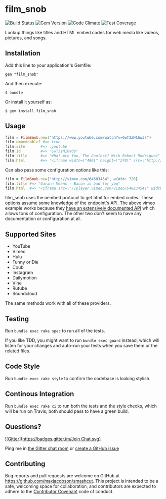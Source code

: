 # film_snob

[![Build Status](https://travis-ci.org/maxjacobson/film_snob.svg?branch=master)](https://travis-ci.org/maxjacobson/film_snob)
[![Gem Version](https://badge.fury.io/rb/film_snob.svg)](http://badge.fury.io/rb/film_snob)
[![Code Climate](https://codeclimate.com/github/maxjacobson/film_snob.png)](https://codeclimate.com/github/maxjacobson/film_snob)
[![Test Coverage](https://codeclimate.com/github/maxjacobson/film_snob/badges/coverage.svg)](https://codeclimate.com/github/maxjacobson/film_snob)

Lookup things like titles and HTML embed codes for web media like videos,
pictures, and songs.

## Installation

Add this line to your application's Gemfile:

    gem "film_snob"

And then execute:

    $ bundle

Or install it yourself as:

    $ gem install film_snob

## Usage

```ruby
film = FilmSnob.new("https://www.youtube.com/watch?v=GwT3zH16w3s")
film.embeddable? #=> true
film.site       #=> :youtube
film.id         #=> "GwT3zH16w3s"
film.title      #=> "What Are You, The Coolest? With Robert Rodriguez"
film.html       #=> "<iframe width=\"480\" height=\"270\" src=\"http://www.youtube.com/embed/GwT3zH16w3s?feature=oembed\" frameborder=\"0\" allowfullscreen></iframe>"
```

Can also pass some configuration options like this:

```ruby
film = FilmSnob.new("http://vimeo.com/64683454", width: 720)
film.title #=> "Garann Means - Bacon is bad for you"
film.html  #=> "<iframe src=\"//player.vimeo.com/video/64683454\" width=\"720\" height=\"405\" frameborder=\"0\" title=\"Garann Means - Bacon is bad for you\" webkitallowfullscreen mozallowfullscreen allowfullscreen></iframe>"
```

film_snob uses the oembed protocol to get html for embed codes. These options
assume some knowledge of the endpoint's API. The above vimeo example works
because they [have an extensively documented API][vimeo] which allows tons of
configuration. The other two don't seem to have any documentation or
configuration at all.

[vimeo]: http://developer.vimeo.com/apis/oembed

## Supported Sites

* YouTube
* Vimeo
* Hulu
* Funny or Die
* Coub
* Instagram
* Dailymotion
* Vine
* Rutube
* Soundcloud

The same methods work with all of these providers.

## Testing

Run `bundle exec rake spec` to run all of the tests.

If you like TDD, you might want to run `bundle exec guard` instead, which will
listen for your changes and auto-run your tests when you save them or the
related files.

## Code Style

Run `bundle exec rake style` to confirm the codebase is looking stylish.

## Continous Integration

Run `bundle exec rake ci` to run both the tests and the style checks, which
will be run on Travis; both should pass to have a green build.

## Questions?

[![Gitter](https://badges.gitter.im/Join Chat.svg)](https://gitter.im/maxjacobson/film_snob?utm_source=badge&utm_medium=badge&utm_campaign=pr-badge&utm_content=badge)

Ping me in [the Gitter chat room](https://gitter.im/maxjacobson/film_snob) or
[create a GitHub issue](https://github.com/maxjacobson/film_snob/issues/new)

## Contributing

Bug reports and pull requests are welcome on GitHub at
<https://github.com/maxjacobson/smashcut>. This project is intended to be a
safe, welcoming space for collaboration, and contributors are expected to
adhere to the [Contributor Covenant](http://contributor-covenant.org) code of
conduct.

